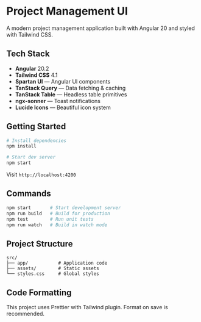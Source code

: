 # Project Management UI

A modern project management application built with Angular 20 and styled with Tailwind CSS.

## Tech Stack

- **Angular** 20.2
- **Tailwind CSS** 4.1
- **Spartan UI** — Angular UI components
- **TanStack Query** — Data fetching & caching
- **TanStack Table** — Headless table primitives
- **ngx-sonner** — Toast notifications
- **Lucide Icons** — Beautiful icon system

## Getting Started

```bash
# Install dependencies
npm install

# Start dev server
npm start
```

Visit `http://localhost:4200`

## Commands

```bash
npm start       # Start development server
npm run build   # Build for production
npm test        # Run unit tests
npm run watch   # Build in watch mode
```

## Project Structure

```
src/
├── app/           # Application code
├── assets/        # Static assets
└── styles.css     # Global styles
```

## Code Formatting

This project uses Prettier with Tailwind plugin. Format on save is recommended.
